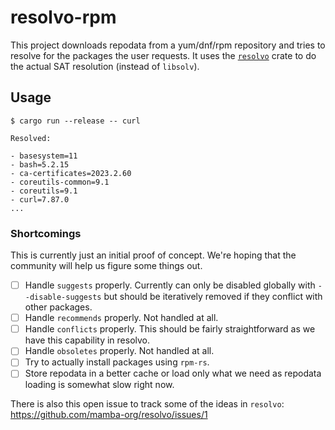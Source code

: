 # resolvo-rpm

This project downloads repodata from a yum/dnf/rpm repository and tries to resolve for the packages the user requests.
It uses the [`resolvo`](https://github.com/mamba-org/resolvo) crate to do the actual SAT resolution (instead of `libsolv`).

## Usage

```
$ cargo run --release -- curl

Resolved:

- basesystem=11
- bash=5.2.15
- ca-certificates=2023.2.60
- coreutils-common=9.1
- coreutils=9.1
- curl=7.87.0
...
```

### Shortcomings

This is currently just an initial proof of concept. We're hoping that the community will help us figure some things out.

- [ ] Handle `suggests` properly. Currently can only be disabled globally with `--disable-suggests` but should be iteratively removed if they conflict with other packages.
- [ ] Handle `recommends` properly. Not handled at all.
- [ ] Handle `conflicts` properly. This should be fairly straightforward as we have this capability in resolvo.
- [ ] Handle `obsoletes` properly. Not handled at all.
- [ ] Try to actually install packages using `rpm-rs`.
- [ ] Store repodata in a better cache or load only what we need as repodata loading is somewhat slow right now.

There is also this open issue to track some of the ideas in `resolvo`: https://github.com/mamba-org/resolvo/issues/1